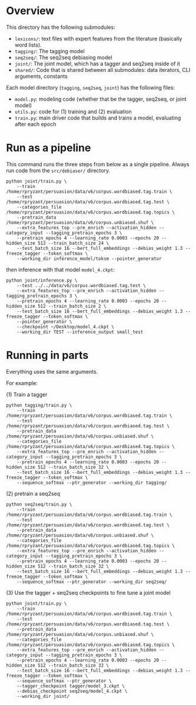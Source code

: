 
# Overview

This directory has the following submodules:
* `lexicons/`: text files with expert features from the literature (basically word lists).
* `tagging/`: The tagging model 
* `seq2seq/`: The seq2seq debiasing model 
* `joint/`: The joint model, which has a tagger and seq2seq inside of it
* `shared/`: Code that is shared between all submodules: data iterators, CLI arguments, constants

Each model directory (`tagging`, `seq2seq`, `joint`) has the following files:
* `model.py`: modeling code (whether that be the tagger, seq2seq, or joint model)
* `utils.py`: code for (1) training and (2) evaluation 
* `train.py`: main driver code that builds and trains a model, evaluating after each epoch




# Run as a pipeline

This command runs the three steps from below as a single pipeline. Always run code from the `src/debiaser/` directory.

```
python joint/train.py \
	--train /home/rpryzant/persuasion/data/v6/corpus.wordbiased.tag.train \
	--test /home/rpryzant/persuasion/data/v6/corpus.wordbiased.tag.test \
	--categories_file /home/rpryzant/persuasion/data/v6/corpus.wordbiased.tag.topics \
	--pretrain_data /home/rpryzant/persuasion/data/v6/corpus.unbiased.shuf \
	--extra_features_top --pre_enrich --activation_hidden --category_input --tagging_pretrain_epochs 3 \
	--pretrain_epochs 4 --learning_rate 0.0003 --epochs 20 --hidden_size 512 --train_batch_size 24 \
	--test_batch_size 16 --bert_full_embeddings --debias_weight 1.3 --freeze_tagger --token_softmax \
 	--working_dir inference_model/toksm --pointer_generator

```
then inference with that model `model_4.ckpt`:
```
python joint/inference.py \
	--test ../../data/v6/corpus.wordbiased.tag.test \
	--extra_features_top --pre_enrich --activation_hidden --tagging_pretrain_epochs 3 \
	--pretrain_epochs 4 --learning_rate 0.0003 --epochs 20 --hidden_size 512 --train_batch_size 2 \
	--test_batch_size 16 --bert_full_embeddings --debias_weight 1.3 --freeze_tagger --token_softmax \
	--pointer_generator \
	--checkpoint ~/Desktop/model_4.ckpt \
 	--working_dir TEST --inference_output small_test
```


# Running in parts

Everything uses the same arguments. 

For example:

(1) Train a tagger
```
python tagging/train.py \
	--train /home/rpryzant/persuasion/data/v6/corpus.wordbiased.tag.train \
	--test /home/rpryzant/persuasion/data/v6/corpus.wordbiased.tag.test \
	--pretrain_data /home/rpryzant/persuasion/data/v6/corpus.unbiased.shuf \
	--categories_file /home/rpryzant/persuasion/data/v6/corpus.wordbiased.tag.topics \
	--extra_features_top --pre_enrich --activation_hidden --category_input --tagging_pretrain_epochs 3 \
	--pretrain_epochs 4 --learning_rate 0.0003 --epochs 20 --hidden_size 512 --train_batch_size 32 \
	--test_batch_size 16 --bert_full_embeddings --debias_weight 1.3 --freeze_tagger --token_softmax \
	--sequence_softmax --ptr_generator --working_dir tagging/
```

(2) pretrain a seq2seq
```
python seq2seq/train.py \
	--train /home/rpryzant/persuasion/data/v6/corpus.wordbiased.tag.train \
	--test /home/rpryzant/persuasion/data/v6/corpus.wordbiased.tag.test \
	--pretrain_data /home/rpryzant/persuasion/data/v6/corpus.unbiased.shuf \
	--categories_file /home/rpryzant/persuasion/data/v6/corpus.wordbiased.tag.topics \
	--extra_features_top --pre_enrich --activation_hidden --category_input --tagging_pretrain_epochs 3 \
	--pretrain_epochs 4 --learning_rate 0.0003 --epochs 20 --hidden_size 512 --train_batch_size 32 \
	--test_batch_size 16 --bert_full_embeddings --debias_weight 1.3 --freeze_tagger --token_softmax \
	--sequence_softmax --ptr_generator --working_dir seq2seq/
```

(3) Use the tagger + seq2seq checkpoints to fine tune a joint model
```
python joint/train.py \
	--train /home/rpryzant/persuasion/data/v6/corpus.wordbiased.tag.train \
	--test /home/rpryzant/persuasion/data/v6/corpus.wordbiased.tag.test \
	--pretrain_data /home/rpryzant/persuasion/data/v6/corpus.unbiased.shuf \
	--categories_file /home/rpryzant/persuasion/data/v6/corpus.wordbiased.tag.topics \
	--extra_features_top --pre_enrich --activation_hidden --category_input --tagging_pretrain_epochs 3 \
	--pretrain_epochs 4 --learning_rate 0.0003 --epochs 20 --hidden_size 512 --train_batch_size 32 \
	--test_batch_size 16 --bert_full_embeddings --debias_weight 1.3 --freeze_tagger --token_softmax \
	--sequence_softmax --ptr_generator \
	--tagger_checkpoint tagger/model_3.ckpt \
	--debias_checkpoint seq2seq/model_4.ckpt \
	--working_dir joint/
```


